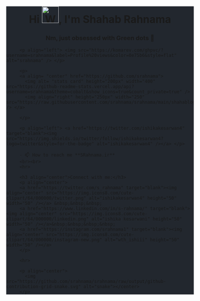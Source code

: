 <div style="background:#22272e;">
         <h1 align="center">Hi <img src="https://raw.githubusercontent.com/nixin72/nixin72/master/wave.gif" 
                  alt="Waving hand animated gif"
                  height="45"
                  width="45" />, I'm Shahab Rahnama</h1>
         <h3 align="center">Nm, just obsessed with Green dots 💚</h3>

         <p align="left"> <img src="https://komarev.com/ghpvc/?username=srahnama&label=Profile%20views&color=0e75b6&style=flat" alt="srahnama" /> </p>

         <p>
         <a align= "center" href="https://github.com/srahnama">
           <img alt= "stats card" height="200px" width="400" src="https://github-readme-stats.vercel.app/api?username=srahnama&theme=cobalt&show_icons=true&count_private=true" />
           <img align="right" height="250px" width="250" src="https://raw.githubusercontent.com/srahnama/srahnama/main/shahablogo.gif" /> </a>

         </p>

         <p align="left"> <a href="https://twitter.com/ishikakesarwan4" target="blank"><img src="https://img.shields.io/twitter/follow/ishikakesarwan4?logo=twitter&style=for-the-badge" alt="ishikakesarwan4" /></a> </p>

         - 📫 How to reach me **SRahnama.ir**
         <br><br>
         <hr>

         <h3 align="center">Connect with me:</h3>
         <p align="center">
         <a href="https://twitter.com/s_rahnama" target="blank"><img align="center" src="https://img.icons8.com/cute-clipart/64/000000/twitter.png" alt="ishikakesarwan4" height="50" width="50" /></a> &nbsp;&nbsp;&nbsp;
         <a href="https://www.linkedin.com/in/s-rahnama/" target="blank"><img align="center" src="https://img.icons8.com/cute-clipart/64/000000/linkedin.png" alt="ishika kesarwani" height="50" width="50" /></a>&nbsp;&nbsp;&nbsp;&nbsp;
         <a href="https://instagram.com/srahnama1" target="blank"><img align="center" src="https://img.icons8.com/cute-clipart/64/000000/instagram-new.png" alt="wth_ishiii" height="50" width="50" /></a>
         </p>

         <hr>

         <p align="center">
           <img src="https://github.com/srahnama/srahnama/raw/output/github-contribution-grid-snake.svg" alt="snake"></center>
         </p>
</div>
